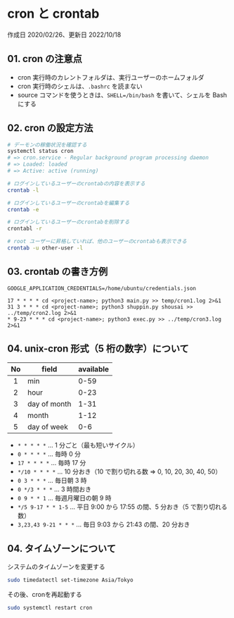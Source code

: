 # cron と crontab

作成日 2020/02/26、更新日 2022/10/18

## 01. cron の注意点

- cron 実行時のカレントフォルダは、実行ユーザーのホームフォルダ
- cron 実行時のシェルは、`.bashrc` を読まない
- source コマンドを使うときは、`SHELL=/bin/bash` を書いて、シェルを Bash にする

## 02. cron の設定方法

```bash
# デーモンの稼働状況を確認する
systemctl status cron
# => cron.service - Regular background program processing daemon
# => Loaded: loaded
# => Active: active (running)

# ログインしているユーザーのcrontabの内容を表示する
crontab -l

# ログインしているユーザーのcrontabを編集する
crontab -e

# ログインしているユーザーのcrontabを削除する
crontabl -r

# root ユーザーに昇格していれば、他のユーザーのcrontabも表示できる
crontab -u other-user -l
```

## 03. crontab の書き方例

```text
GOOGLE_APPLICATION_CREDENTIALS=/home/ubuntu/credentials.json

17 * * * * cd <project-name>; python3 main.py >> temp/cron1.log 2>&1
31 3 * * * cd <project-name>; python3 shuppin.py shousai >> ../temp/cron2.log 2>&1
* 9-23 * * * cd <project-name>; python3 exec.py >> ../temp/cron3.log 2>&1
```

## 04. unix-cron 形式（5 桁の数字）について

| No  | field        | available |
| :-: | ------------ | --------- |
|  1  | min          | 0-59      |
|  2  | hour         | 0-23      |
|  3  | day of month | 1-31      |
|  4  | month        | 1-12      |
|  5  | day of week  | 0-6       |

- `* * * * *` ... 1 分ごと（最も短いサイクル）
- `0 * * * *` ... 毎時 0 分
- `17 * * * *` ... 毎時 17 分
- `*/10 * * * *` ... 10 分おき（10 で割り切れる数 => 0, 10, 20, 30, 40, 50）
- `0 3 * * *` ... 毎日朝 3 時
- `0 */3 * * *` ... 3 時間おき
- `0 9 * * 1` ... 毎週月曜日の朝 9 時
- `*/5 9-17 * * 1-5` ... 平日 9:00 から 17:55 の間、5 分おき（5 で割り切れる数）
- `3,23,43 9-21 * * *` ... 毎日 9:03 から 21:43 の間、20 分おき

## 04. タイムゾーンについて

システムのタイムゾーンを変更する

```bash
sudo timedatectl set-timezone Asia/Tokyo
```

その後、cronを再起動する

```bash
sudo systemctl restart cron
```
